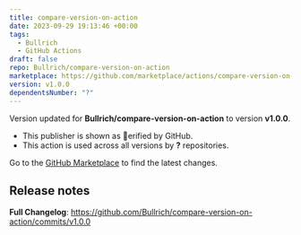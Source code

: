 ```yaml
---
title: compare-version-on-action
date: 2023-09-29 19:13:46 +00:00
tags:
  - Bullrich
  - GitHub Actions
draft: false
repo: Bullrich/compare-version-on-action
marketplace: https://github.com/marketplace/actions/compare-version-on-action
version: v1.0.0
dependentsNumber: "?"
---
```



Version updated for **Bullrich/compare-version-on-action** to version **v1.0.0**.
- This publisher is shown as erified by GitHub.
- This action is used across all versions by **?** repositories.

Go to the [GitHub Marketplace](https://github.com/marketplace/actions/compare-version-on-action) to find the latest changes.

## Release notes

**Full Changelog**: https://github.com/Bullrich/compare-version-on-action/commits/v1.0.0
